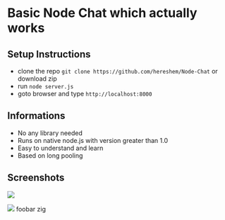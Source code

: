 # Basic Node Chat which actually works

## Setup Instructions
- clone the repo `git clone https://github.com/hereshem/Node-Chat` or download zip
- run `node server.js`
- goto browser and type `http://localhost:8000`


## Informations
- No any library needed
- Runs on native node.js with version greater than 1.0
- Easy to understand and learn
- Based on long pooling

## Screenshots
![](welcome.png)

![](chat.png)
foobar zig
